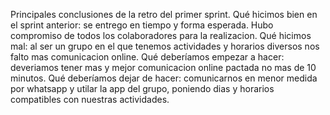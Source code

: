 Principales conclusiones de la retro del primer sprint.
Qué hicimos bien en el sprint anterior: se entrego en tiempo y forma esperada. Hubo compromiso de todos los colaboradores para la realizacion.
Qué hicimos mal: al ser un grupo en el que tenemos actividades y horarios diversos nos falto mas comunicacion online.
Qué deberíamos empezar a hacer: deveriamos tener mas y mejor comunicacion online pactada no mas de 10 minutos.
Qué deberíamos dejar de hacer: comunicarnos en menor medida por whatsapp y utilar la app del grupo, poniendo dias y horarios compatibles con nuestras actividades.